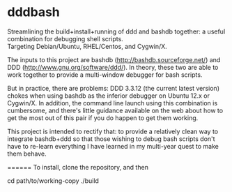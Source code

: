 dddbash
=======

Streamlining the build+install+running of ddd and bashdb together: a useful combination for debugging shell scripts.   
Targeting Debian/Ubuntu, RHEL/Centos, and Cygwin/X.

The inputs to this project are bashdb (http://bashdb.sourceforge.net/) and DDD (http://www.gnu.org/software/ddd/). 
In theory, these two are able to work together to provide a multi-window debugger for bash scripts.

But in practice, there are problems:  DDD 3.3.12 (the current latest version) chokes when using bashdb 
as the inferior debugger on Ubuntu 12.x or Cygwin/X.   In addition, the command line launch using this combination
is cumbersome, and there's little guidance available on the web about how to get the most out of this pair if you
do happen to get them working.

This project is intended to rectify that: to provide a relatively clean way to integrate bashdb+ddd so that those wishing
to debug bash scripts don't have to re-learn everything I have learned in my multi-year quest to make them
behave.

======
To install, clone the repository, and then 

  cd path/to/working-copy
  ./build

